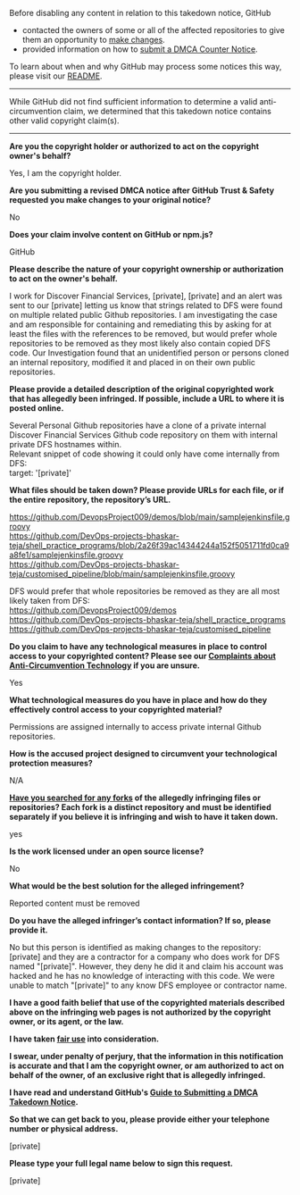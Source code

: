 Before disabling any content in relation to this takedown notice, GitHub
- contacted the owners of some or all of the affected repositories to give them an opportunity to [make changes](https://docs.github.com/en/github/site-policy/dmca-takedown-policy#a-how-does-this-actually-work).
- provided information on how to [submit a DMCA Counter Notice](https://docs.github.com/en/articles/guide-to-submitting-a-dmca-counter-notice).

To learn about when and why GitHub may process some notices this way, please visit our [README](https://github.com/github/dmca/blob/master/README.md#anatomy-of-a-takedown-notice).

---

While GitHub did not find sufficient information to determine a valid anti-circumvention claim, we determined that this takedown notice contains other valid copyright claim(s).

---

**Are you the copyright holder or authorized to act on the copyright owner's behalf?**

Yes, I am the copyright holder.

**Are you submitting a revised DMCA notice after GitHub Trust & Safety requested you make changes to your original notice?**

No

**Does your claim involve content on GitHub or npm.js?**

GitHub

**Please describe the nature of your copyright ownership or authorization to act on the owner's behalf.**

I work for Discover Financial Services, [private], [private] and an alert was sent to our [private] letting us know that strings related to DFS were found on multiple related public Github repositories. I am investigating the case and am responsible for containing and remediating this by asking for at least the files with the references to be removed, but would prefer whole repositories to be removed as they most likely also contain copied DFS code. Our Investigation found that an unidentified person or persons cloned an internal repository, modified it and placed in on their own public repositories.

**Please provide a detailed description of the original copyrighted work that has allegedly been infringed. If possible, include a URL to where it is posted online.**

Several Personal Github repositories have a clone of a private internal Discover Financial Services Github code repository on them with internal private DFS hostnames within.  
Relevant snippet of code showing it could only have come internally from DFS:  
target: '[private]'

**What files should be taken down? Please provide URLs for each file, or if the entire repository, the repository’s URL.**

https://github.com/DevopsProject009/demos/blob/main/samplejenkinsfile.groovy  
https://github.com/DevOps-projects-bhaskar-teja/shell_practice_programs/blob/2a26f39ac14344244a152f5051711fd0ca9a8fe1/samplejenkinsfile.groovy  
https://github.com/DevOps-projects-bhaskar-teja/customised_pipeline/blob/main/samplejenkinsfile.groovy

DFS would prefer that whole repositories be removed as they are all most likely taken from DFS:  
https://github.com/DevopsProject009/demos  
https://github.com/DevOps-projects-bhaskar-teja/shell_practice_programs   
https://github.com/DevOps-projects-bhaskar-teja/customised_pipeline

**Do you claim to have any technological measures in place to control access to your copyrighted content? Please see our <a href="https://docs.github.com/articles/guide-to-submitting-a-dmca-takedown-notice#complaints-about-anti-circumvention-technology">Complaints about Anti-Circumvention Technology</a> if you are unsure.**

Yes

**What technological measures do you have in place and how do they effectively control access to your copyrighted material?**

Permissions are assigned internally to access private internal Github repositories.

**How is the accused project designed to circumvent your technological protection measures?**

N/A

**<a href="https://docs.github.com/articles/dmca-takedown-policy#b-what-about-forks-or-whats-a-fork">Have you searched for any forks</a> of the allegedly infringing files or repositories? Each fork is a distinct repository and must be identified separately if you believe it is infringing and wish to have it taken down.**

yes

**Is the work licensed under an open source license?**

No

**What would be the best solution for the alleged infringement?**

Reported content must be removed

**Do you have the alleged infringer’s contact information? If so, please provide it.**

No but this person is identified as making changes to the repository: [private]
and they are a contractor for a company who does work for DFS named "[private]". However, they deny he did it and claim his account was hacked and he has no knowledge of interacting with this code. We were unable to match "[private]" to any know DFS employee or contractor name.

**I have a good faith belief that use of the copyrighted materials described above on the infringing web pages is not authorized by the copyright owner, or its agent, or the law.**

**I have taken <a href="https://www.lumendatabase.org/topics/22">fair use</a> into consideration.**

**I swear, under penalty of perjury, that the information in this notification is accurate and that I am the copyright owner, or am authorized to act on behalf of the owner, of an exclusive right that is allegedly infringed.**

**I have read and understand GitHub's <a href="https://docs.github.com/articles/guide-to-submitting-a-dmca-takedown-notice/">Guide to Submitting a DMCA Takedown Notice</a>.**

**So that we can get back to you, please provide either your telephone number or physical address.**

[private]

**Please type your full legal name below to sign this request.**

[private]
